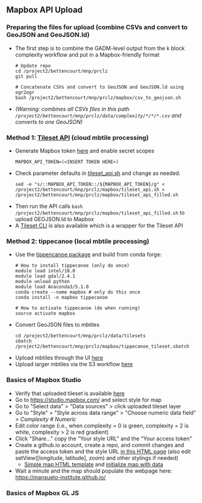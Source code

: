 
## Mapbox API Upload ##

### Preparing the files for upload (combine CSVs and convert to GeoJSON and GeoJSON.ld)  ###
* The first step is to combine the GADM-level output from the k block complexity workflow and put in a Mapbox-friendly format
  ```
  # Update repo
  cd /project2/bettencourt/mnp/prclz
  git pull
  
  # Concatenate CSVs and convert to GeoJSON and GeoJSON.ld using ogr2ogr
  bash /project2/bettencourt/mnp/prclz/mapbox/csv_to_geojson.sh
  ``` 
* *(Warning: combines all CSVs files in this path `/project2/bettencourt/mnp/prclz/data/complexity/*/*/*.csv` and converts to one GeoJSON)*

 ### Method 1: [Tileset API](https://docs.mapbox.com/api/maps/#tilesets) (cloud mbtile processing) ###
 * Generate Mapbox token [here](https://account.mapbox.com/access-tokens/create) and enable secret scopes
    ```
    MAPBOX_API_TOKEN=(<INSERT TOKEN HERE>)
    ```
 * Check parameter defaults in [tileset_api.sh](https://github.com/mansueto-institute/prclz/blob/master/mapbox/tileset_api.sh) and change as needed.
    ```
    sed -e "s/::MAPBOX_API_TOKEN::/${MAPBOX_API_TOKEN}/g" < /project2/bettencourt/mnp/prclz/mapbox/tileset_api.sh > /project2/bettencourt/mnp/prclz/mapbox/tileset_api_filled.sh
    ```
 * Then run the API calls `bash /project2/bettencourt/mnp/prclz/mapbox/tileset_api_filled.sh` to upload GEOJSON.ld to Mapbox
 * A [Tileset CLI](https://github.com/mapbox/tilesets-cli/) is also available which is a wrapper for the Tileset API 
 
 ### Method 2: tippecanoe (local mbtile processing) ###
 * Use the [tippencanoe package](https://github.com/mapbox/tippecanoe) and build from conda forge:
   ```
   # How to install tippecanoe (only do once)
   module load intel/18.0
   module load gdal/2.4.1 
   module unload python
   module load Anaconda3/5.1.0
   conda create --name mapbox # only do this once
   conda install -n mapbox tippecanoe
   
   # How to activate tippecanoe (do when running)
   source activate mapbox
   ```
 * Convert GeoJSON files to mbtiles
   ```
   cd /project2/bettencourt/mnp/prclz/data/tilesets
   sbatch /project2/bettencourt/mnp/prclz/mapbox/tippecanoe_tileset.sbatch
   ```
 * Upload mbtiles through the UI [here](https://studio.mapbox.com/tilesets/)
 * Upload larger mbtiles via the S3 workflow [here](https://docs.mapbox.com/api/maps/#retrieve-s3-credentials)
 
  ### Basics of Mapbox Studio ###
  * Verify that uploaded tileset is available [here](https://studio.mapbox.com/tilesets/)
  * Go to https://studio.mapbox.com/ and select style for map
  * Go to "Select data" > "Data sources" > click uploaded tileset layer 
  * Go to "Style" > "Style across data range" > "Choose numeric data field" > *Complexity # Numeric*
  * Edit color range (i.e., when complexity = 0 is green, complexity = 2 is white, complexity > 2 is red gradient)
  * Click "Share..." copy the "Your style URL" and the "Your access token"
  * Create a github.io account, create a repo, and commit changes and paste the access token and the style URL [in this HTML page](https://github.com/mansueto-institute/mansueto-institute.github.io/blob/master/_includes/mapbox.html) (also edit setView([longitude, latitude], zoom) and other stylings if needed)
      * [Simple map HTML template](https://docs.mapbox.com/mapbox-gl-js/example/simple-map/) and [initialize map with data](https://docs.mapbox.com/help/tutorials/mapbox-gl-js-expressions/#initialize-a-map-with-data)
  * Wait a minute and the map should populate the webpage here: https://mansueto-institute.github.io/
 
  ### Basics of Mapbox GL JS ###
